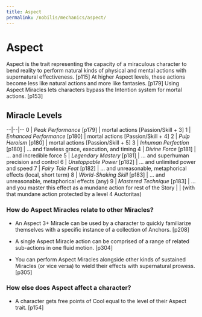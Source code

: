 ```yaml
---
title: Aspect
permalink: /nobilis/mechanics/aspect/
---
```


# Aspect

Aspect is the trait representing the capacity of a miraculous character to bend reality to perform natural kinds of physical and mental actions with supernatural effectiveness. [p115] At higher Aspect levels, these actions become less like natural actions and more like fantasies. [p179] Using Aspect Miracles lets characters bypass the Intention system for mortal actions. [p153]

## Miracle Levels

--|--|--
0 | *Peak Performance* [p179] | mortal actions [Passion/Skill + 3]
1 | *Enhanced Performance* [p180] | mortal actions [Passion/Skill + 4]
2 | *Pulp Heroism* [p180] | mortal actions [Passion/Skill + 5]
3 | *Inhuman Perfection* [p180] | ... and flawless grace, execution, and timing
4 | *Divine Force* [p181] | ... and incredible force
5 | *Legendary Mastery* [p181] | ... and superhuman precision and control
6 | *Unstoppable Power* [p182] | ... and unlimited power and speed
7 | *Fairy Tale Feat* [p182] | ... and unreasonable, metaphorical effects (local, short term)
8 | *World-Shaking Skill* [p183] | ... and unreasonable, metaphorical effects (any)
9 | *Mastered Technique* [p183] | ... and you master this effect as a mundane action for rest of the Story
  |  | (with that mundane action protected by a level 4 Auctoritas)

### How do Aspect Miracles relate to other Miracles?

- An Aspect 3+ Miracle can be used by a character to quickly familiarize themselves with a specific instance of a collection of Anchors. [p208]

- A single Aspect Miracle action can be comprised of a range of related sub-actions in one fluid motion. [p304]

- You can perform Aspect Miracles alongside other kinds of sustained Miracles (or vice versa) to wield their effects with supernatural prowess. [p305]

### How else does Aspect affect a character?

- A character gets free points of Cool equal to the level of their Aspect trait. [p154]
